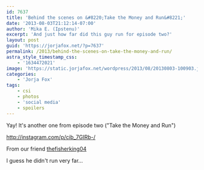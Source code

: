```yaml
---
id: 7637
title: 'Behind the scenes on &#8220;Take the Money and Run&#8221;'
date: '2013-08-03T21:12:14-07:00'
author: 'Mika E. (Ipstenu)'
excerpt: 'And just how far did this guy run for episode two?'
layout: post
guid: 'https://jorjafox.net/?p=7637'
permalink: /2013/behind-the-scenes-on-take-the-money-and-run/
astra_style_timestamp_css:
    - '1634472021'
image: 'https://static.jorjafox.net/wordpress/2013/08/20130803-100903.jpg'
categories:
    - 'Jorja Fox'
tags:
    - csi
    - photos
    - 'social media'
    - spoilers
---
```


Yay! It's another one from episode two ("Take the Money and Run")

http://instagram.com/p/cib_7GIRb-/

From our friend <a href="http://instagram.com/p/cib_7GIRb-/">thefisherking04</a>

I guess he didn't run very far...